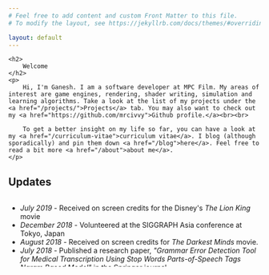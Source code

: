 ```yaml
---
# Feel free to add content and custom Front Matter to this file.
# To modify the layout, see https://jekyllrb.com/docs/themes/#overriding-theme-defaults

layout: default
---
```


<div class="home">

    <h2>
        Welcome
    </h2>
    <p>
        Hi, I'm Ganesh. I am a software developer at MPC Film. My areas of interest are game engines, rendering, shader writing, simulation and learning algorithms. Take a look at the list of my projects under the <a href="/projects/">Projects</a> tab. You may also want to check out my <a href="https://github.com/mrcivvy">Github profile.</a><br><br>

        To get a better insight on my life so far, you can have a look at my <a href="/curriculum-vitae">curriculum vitae</a>. I blog (although sporadically) and pin them down <a href="/blog">here</a>. Feel free to read a bit more <a href="/about">about me</a>.
    </p>

</div>

<h2>Updates</h2>
<div class="updates" style="height: 10em; overflow-y: scroll;">
    <ul>
        <li><i>July 2019</i> - Received on screen credits for the Disney's <i>The Lion King</i> movie</li>
        <li><i>December 2018</i> - Volunteered at the SIGGRAPH Asia conference at Tokyo, Japan</li>
        <li><i>August 2018</i> - Received on screen credits for <i>The Darkest Minds</i> movie.</li>
        <li><i>July 2018</i> - Published a research paper, <i>"Grammar Error Detection Tool for Medical Transcription Using Stop Words Parts-of-Speech Tags Ngram Based Model"</i> in the Springer journal</li>
        <li><i>November 2017</i> - Volunteered at the SIGGRAPH Asia conference at Bangkok, Thailand</li>
    </ul>
</div>
